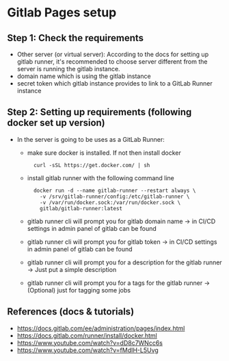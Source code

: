 
# Gitlab Pages setup

## Step 1: Check the requirements

- Other server (or virtual server): According to the docs for setting up gitlab runner, it's recommended to choose server different from the server is running the gitlab instance.
- domain name which is using the gitlab instance
- secret token which gitlab instance provides to link to a GitLab Runner instance

## Step 2: Setting up requirements (following docker set up version)

- In the server is going to be uses as a GitLab Runner:
    - make sure docker is installed. If not then install docker
    
            curl -sSL https://get.docker.com/ | sh

    - install gitlab runner with the following command line

            docker run -d --name gitlab-runner --restart always \
              -v /srv/gitlab-runner/config:/etc/gitlab-runner \
              -v /var/run/docker.sock:/var/run/docker.sock \
              gitlab/gitlab-runner:latest

    - gitlab runner cli will prompt you for gitlab domain name -> in CI/CD settings in admin panel of gitlab can be found
    - gitlab runner cli will prompt you for gitlab token -> in CI/CD settings in admin panel of gitlab can be found
    - gitlab runner cli will prompt you for a description for the gitlab runner -> Just put a simple description
    - gitlab runner cli will prompt you for a tags for the gitlab runner -> (Optional) just for tagging some jobs

## References (docs & tutorials)

- https://docs.gitlab.com/ee/administration/pages/index.html
- https://docs.gitlab.com/runner/install/docker.html
- https://www.youtube.com/watch?v=dD8c7WNcc6s
- https://www.youtube.com/watch?v=fMdIH-L5Uvg